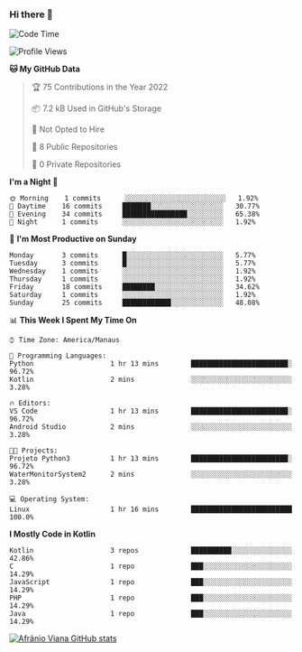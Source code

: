 ### Hi there 👋

<!--
**afranio-viana/afranio-viana** is a ✨ _special_ ✨ repository because its `README.md` (this file) appears on your GitHub profile.

Here are some ideas to get you started:

- 🔭 I’m currently working on ...
- 🌱 I’m currently learning ...
- 👯 I’m looking to collaborate on ...
- 🤔 I’m looking for help with ...
- 💬 Ask me about ...
- 📫 How to reach me: ...
- 😄 Pronouns: ...
- ⚡ Fun fact: ...
-->
<!--START_SECTION:waka-->
![Code Time](http://img.shields.io/badge/Code%20Time-1%20hr%2016%20mins-blue)

![Profile Views](http://img.shields.io/badge/Profile%20Views-165-blue)

**🐱 My GitHub Data** 

> 🏆 75 Contributions in the Year 2022
 > 
> 📦 7.2 kB Used in GitHub's Storage 
 > 
> 🚫 Not Opted to Hire
 > 
> 📜 8 Public Repositories 
 > 
> 🔑 0 Private Repositories  
 > 
**I'm a Night 🦉** 

```text
🌞 Morning    1 commits      ░░░░░░░░░░░░░░░░░░░░░░░░░   1.92% 
🌆 Daytime    16 commits     ███████░░░░░░░░░░░░░░░░░░   30.77% 
🌃 Evening    34 commits     ████████████████░░░░░░░░░   65.38% 
🌙 Night      1 commits      ░░░░░░░░░░░░░░░░░░░░░░░░░   1.92%

```
📅 **I'm Most Productive on Sunday** 

```text
Monday       3 commits      █░░░░░░░░░░░░░░░░░░░░░░░░   5.77% 
Tuesday      3 commits      █░░░░░░░░░░░░░░░░░░░░░░░░   5.77% 
Wednesday    1 commits      ░░░░░░░░░░░░░░░░░░░░░░░░░   1.92% 
Thursday     1 commits      ░░░░░░░░░░░░░░░░░░░░░░░░░   1.92% 
Friday       18 commits     ████████░░░░░░░░░░░░░░░░░   34.62% 
Saturday     1 commits      ░░░░░░░░░░░░░░░░░░░░░░░░░   1.92% 
Sunday       25 commits     ████████████░░░░░░░░░░░░░   48.08%

```


📊 **This Week I Spent My Time On** 

```text
⌚︎ Time Zone: America/Manaus

💬 Programming Languages: 
Python                   1 hr 13 mins        ████████████████████████░   96.72% 
Kotlin                   2 mins              ░░░░░░░░░░░░░░░░░░░░░░░░░   3.28%

🔥 Editors: 
VS Code                  1 hr 13 mins        ████████████████████████░   96.72% 
Android Studio           2 mins              ░░░░░░░░░░░░░░░░░░░░░░░░░   3.28%

🐱‍💻 Projects: 
Projeto Python3          1 hr 13 mins        ████████████████████████░   96.72% 
WaterMonitorSystem2      2 mins              ░░░░░░░░░░░░░░░░░░░░░░░░░   3.28%

💻 Operating System: 
Linux                    1 hr 16 mins        █████████████████████████   100.0%

```

**I Mostly Code in Kotlin** 

```text
Kotlin                   3 repos             ██████████░░░░░░░░░░░░░░░   42.86% 
C                        1 repo              ███░░░░░░░░░░░░░░░░░░░░░░   14.29% 
JavaScript               1 repo              ███░░░░░░░░░░░░░░░░░░░░░░   14.29% 
PHP                      1 repo              ███░░░░░░░░░░░░░░░░░░░░░░   14.29% 
Java                     1 repo              ███░░░░░░░░░░░░░░░░░░░░░░   14.29%

```



<!--END_SECTION:waka-->
[![Afrânio Viana GitHub stats](https://github-readme-stats.vercel.app/api?username=afranio-viana)](https://github.com/anuraghazra/github-readme-stats)
